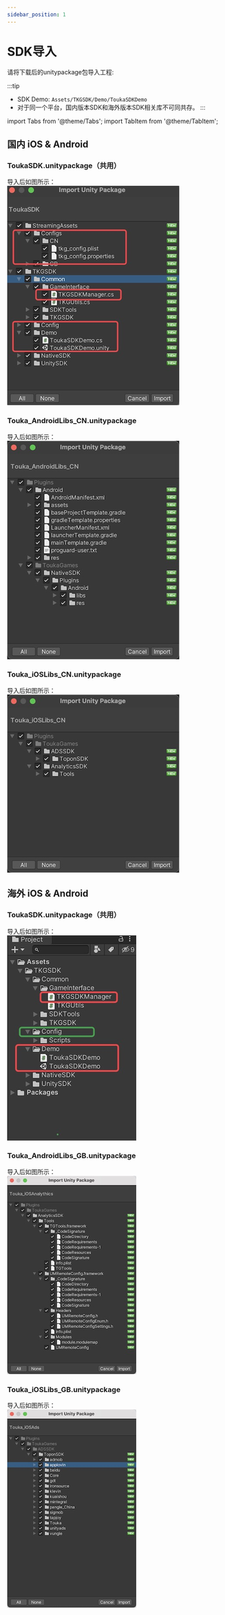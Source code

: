 ```yaml
---
sidebar_position: 1
---
```


# SDK导入

请将下载后的unitypackage包导入工程:    

:::tip
- SDK Demo: `Assets/TKGSDK/Demo/ToukaSDKDemo`
- 对于同一个平台，国内版本SDK和海外版本SDK相关库不可同共存。
:::


import Tabs from '@theme/Tabs';
import TabItem from '@theme/TabItem';

<Tabs>
<TabItem value="国内版本" label="国内版本" default>

## 国内 iOS & Android
### ToukaSDK.unitypackage（共用）
导入后如图所示：   
![import01](/img/tkg/import/import_2.1.0_01.jpg)

### Touka_AndroidLibs_CN.unitypackage
导入后如图所示：     
![import02](/img/tkg/import/import_2.1.0_02.jpg)

### Touka_iOSLibs_CN.unitypackage
导入后如图所示：    
![import03](/img/tkg/import/import_2.1.0_03.jpg)


  </TabItem>
  <TabItem value="海外版本" label="海外版本（即将开放）">

## 海外 iOS & Android
### ToukaSDK.unitypackage（共用）
导入后如图所示：   
![import01](/img/tkg/import/import01.jpg)

### Touka_AndroidLibs_GB.unitypackage
导入后如图所示：   
![import04](/img/tkg/import/import03.jpeg)


### Touka_iOSLibs_GB.unitypackage
导入后如图所示：   
![import04](/img/tkg/import/import04.jpeg)

  </TabItem>
</Tabs>


